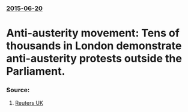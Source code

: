### [2015-06-20](/news/2015/06/20/index.md)

# Anti-austerity movement: Tens of thousands in London demonstrate anti-austerity protests outside the Parliament. 




### Source:

1. [Reuters UK](http://uk.reuters.com/article/2015/06/20/uk-britain-economy-protest-idUKKBN0P00I920150620)

